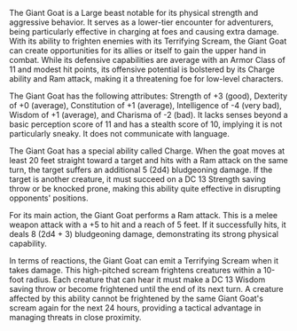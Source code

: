 The Giant Goat is a Large beast notable for its physical strength and aggressive behavior. It serves as a lower-tier encounter for adventurers, being particularly effective in charging at foes and causing extra damage. With its ability to frighten enemies with its Terrifying Scream, the Giant Goat can create opportunities for its allies or itself to gain the upper hand in combat. While its defensive capabilities are average with an Armor Class of 11 and modest hit points, its offensive potential is bolstered by its Charge ability and Ram attack, making it a threatening foe for low-level characters.

The Giant Goat has the following attributes: Strength of +3 (good), Dexterity of +0 (average), Constitution of +1 (average), Intelligence of -4 (very bad), Wisdom of +1 (average), and Charisma of -2 (bad). It lacks senses beyond a basic perception score of 11 and has a stealth score of 10, implying it is not particularly sneaky. It does not communicate with language.

The Giant Goat has a special ability called Charge. When the goat moves at least 20 feet straight toward a target and hits with a Ram attack on the same turn, the target suffers an additional 5 (2d4) bludgeoning damage. If the target is another creature, it must succeed on a DC 13 Strength saving throw or be knocked prone, making this ability quite effective in disrupting opponents' positions.

For its main action, the Giant Goat performs a Ram attack. This is a melee weapon attack with a +5 to hit and a reach of 5 feet. If it successfully hits, it deals 8 (2d4 + 3) bludgeoning damage, demonstrating its strong physical capability.

In terms of reactions, the Giant Goat can emit a Terrifying Scream when it takes damage. This high-pitched scream frightens creatures within a 10-foot radius. Each creature that can hear it must make a DC 13 Wisdom saving throw or become frightened until the end of its next turn. A creature affected by this ability cannot be frightened by the same Giant Goat's scream again for the next 24 hours, providing a tactical advantage in managing threats in close proximity.